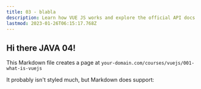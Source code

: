 ```yaml
---
title: 03 - blabla
description: Learn how VUE JS works and explore the official API docs
lastmod: 2023-01-26T06:15:17.768Z
---
```


## Hi there JAVA 04!

This Markdown file creates a page at `your-domain.com/courses/vuejs/001-what-is-vuejs`

It probably isn't styled much, but Markdown does support:
